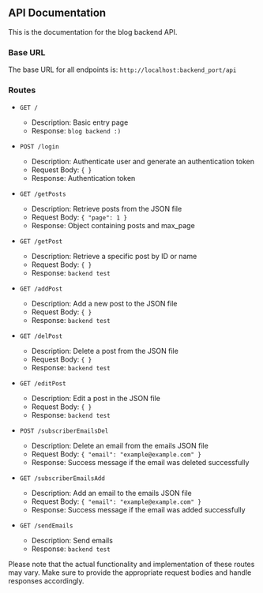 ## API Documentation

This is the documentation for the blog backend API.

### Base URL
The base URL for all endpoints is: `http://localhost:backend_port/api`

### Routes

- `GET /`
  - Description: Basic entry page
  - Response: `blog backend :)`

- `POST /login`
  - Description: Authenticate user and generate an authentication token
  - Request Body: `{ }`
  - Response: Authentication token

- `GET /getPosts`
  - Description: Retrieve posts from the JSON file
  - Request Body: `{ "page": 1 }`
  - Response: Object containing posts and max_page

- `GET /getPost`
  - Description: Retrieve a specific post by ID or name
  - Request Body: `{ }`
  - Response: `backend test`

- `GET /addPost`
  - Description: Add a new post to the JSON file
  - Request Body: `{ }`
  - Response: `backend test`

- `GET /delPost`
  - Description: Delete a post from the JSON file
  - Request Body: `{ }`
  - Response: `backend test`

- `GET /editPost`
  - Description: Edit a post in the JSON file
  - Request Body: `{ }`
  - Response: `backend test`

- `POST /subscriberEmailsDel`
  - Description: Delete an email from the emails JSON file
  - Request Body: `{ "email": "example@example.com" }`
  - Response: Success message if the email was deleted successfully

- `GET /subscriberEmailsAdd`
  - Description: Add an email to the emails JSON file
  - Request Body: `{ "email": "example@example.com" }`
  - Response: Success message if the email was added successfully

- `GET /sendEmails`
  - Description: Send emails
  - Response: `backend test`

Please note that the actual functionality and implementation of these routes may vary. Make sure to provide the appropriate request bodies and handle responses accordingly.

